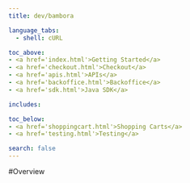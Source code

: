 ```yaml
---
title: dev/bambora

language_tabs:
  - shell: cURL

toc_above:
- <a href='index.html'>Getting Started</a>
- <a href='checkout.html'>Checkout</a>
- <a href='apis.html'>APIs</a>
- <a href='backoffice.html'>Backoffice</a>
- <a href='sdk.html'>Java SDK</a>

includes:

toc_below:
- <a href='shoppingcart.html'>Shopping Carts</a>
- <a href='testing.html'>Testing</a>

search: false
---
```


<script src='js/vendor/clipboard.min.js'></script>
<script src='js/copy.js'></script>

#Overview
